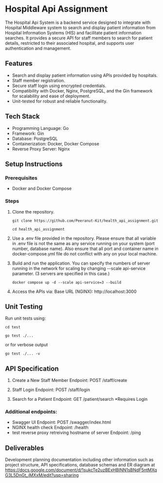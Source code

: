 # Hospital Api Assignment
The Hospital Api System is a backend service designed to integrate with Hospital Middleware system to search and display patient information from Hospital Information Systems (HIS) and facilitate patient information searches. It provides a secure API for staff members to search for patient details, restricted to their associated hospital, and supports user authentication and management.

## Features
- Search and display patient information using APIs provided by hospitals.
- Staff member registration.
- Secure staff login using encrypted credentials.
- Compatibility with Docker, Nginx, PostgreSQL, and the Gin framework for scalability and ease of deployment.
- Unit-tested for robust and reliable functionality.

## Tech Stack
- Programming Language: Go
- Framework: Gin
- Database: PostgreSQL
- Containerization: Docker, Docker Compose
- Reverse Proxy Server: Nginx

## Setup Instructions
### Prerequisites
- Docker and Docker Compose

### Steps
1. Clone the repository.
   ```
   git clone https://github.com/Peeranut-Kit/health_api_assignment.git
   
   cd health_api_assignment
   ```

2. Use a .env file provided in the repository. Please ensure that all variable in .env file is not the same as any service running on your system (port number, database name).
   Also ensure that all port and container name in docker-compose.yml file do not conflict with any on your local machine.

3. Build and run the application. You can specify the numbers of server running in the network for scaling by changing --scale api-service parameter. (3 servers are specified in this case.)
   ```
   docker compose up -d --scale api-service=3 --build
   ```

4. Access the APIs via:
   Base URL (NGINX): http://localhost:3000

## Unit Testing
Run unit tests using:
```
cd test

go test ./...  
```
or for verbose output
```
go test ./... -v
```

## API Specification
1. Create a New Staff Member
Endpoint: POST /staff/create

2. Staff Login
Endpoint: POST /staff/login

3. Search for a Patient
Endpoint: GET /patient/search
*Requires Login

### Additional endpoints:
- Swagger UI
Endpoint: POST /swagger/index.html
- NGINX health check
Endpoint: /health
- test reverse proxy retreiving hostname of server
Endpoint: /ping

## Deliverables
Development planning documentation including other information such as project structure, API specifications, database schemas and ER diagram at https://docs.google.com/document/d/1sukcTe2uzBExHBINN1sBNdF5ntMXqG3L5DnGt_jMXxM/edit?usp=sharing
